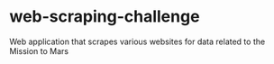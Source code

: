 # web-scraping-challenge
Web application that scrapes various websites for data related to the Mission to Mars
